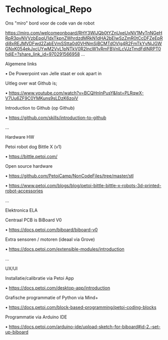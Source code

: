 # Technological_Repo
Ons "miro" bord voor de code van de robot

https://miro.com/welcomeonboard/RHY3WlJQb0tYZnUxeUxNV1MyTnNGeHRpR3pvNVVzbEpqU1dxTkpnZWhrdzdMRkN1dHA2bEIwSzZmR0tCcDFZeEpRdi8xREJMVDFwd2ZabEVmSStta0d0VHNmSjBCMTdOVlg4R2FmTkYyNjJGWGNxK054ekJxcUYwM2VvL1pNTkV0R2lncW1vRmFBVnlLcVJzTmdFdlNRPT0hdjE=?share_link_id=970291566958
...

Algemene links

• De Powerpoint van Jelle staat er ook apart in

Uitleg over wat Github is;

• https://www.youtube.com/watch?v=BCQHnlnPusY&list=PLRqwX-V7Uu6ZF9C0YMKuns9sLDzK6zoiV

Introduction to Github (op Github)

• https://github.com/skills/introduction-to-github

...

Hardware HW

Petoi robot dog Bittle X (v1)

• https://bittle.petoi.com/

Open source hardware

• https://github.com/PetoiCamp/NonCodeFiles/tree/master/stl

• https://www.petoi.com/blogs/blog/petoi-bittle-bittle-x-robots-3d-printed-robot-accessories

...

Elektronica ELA

Centraal PCB is BiBoard V0

• https://docs.petoi.com/biboard/biboard-v0

Extra sensoren / motoren (ideaal via Grove)

• https://docs.petoi.com/extensible-modules/introduction

...

UX/UI 

Installatie/calibratie via Petoi App

• https://docs.petoi.com/desktop-app/introduction

Grafische programmatie of Python via Mind+

• https://docs.petoi.com/block-based-programming/petoi-coding-blocks

Programmatie via Arduino IDE

• https://docs.petoi.com/arduino-ide/upload-sketch-for-biboard#id-2.-set-up-biboard
